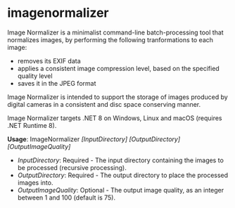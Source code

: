 # imagenormalizer
Image Normalizer is a minimalist command-line batch-processing tool that normalizes images, by performing the following tranformations to each image:
* removes its EXIF data
* applies a consistent image compression level, based on the specified quality level
* saves it in the JPEG format

Image Normalizer is intended to support the storage of images produced by digital cameras in a consistent and disc space conserving manner.

Image Normalizer targets .NET 8 on Windows, Linux and macOS (requires .NET Runtime 8).

__Usage__: ImageNormalizer _[InputDirectory]_ _[OutputDirectory]_ _[OutputImageQuality]_
* _InputDirectory_: Required - The input directory containing the images to be processed (recursive processing).
* _OutputDirectory_: Required - The output directory to place the processed images into.
* _OutputImageQuality_: Optional - The output image quality, as an integer between 1 and 100 (default is 75).
